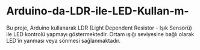 # Arduino-da-LDR-ile-LED-Kullan-m-
Bu proje, Arduino kullanarak LDR (Light Dependent Resistor - Işık Sensörü) ile LED kontrolü yapmayı göstermektedir. Ortam ışığı seviyesine bağlı olarak LED'in yanması veya sönmesi sağlanmaktadır.
